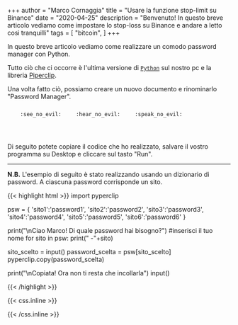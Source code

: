 +++
author = "Marco Cornaggia"
title = "Usare la funzione stop-limit su Binance"
date = "2020-04-25"
description = "Benvenuto! In questo breve articolo vediamo come impostare lo stop-loss su Binance e andare a letto così tranquilli"
tags = [
    "bitcoin",
]
+++

In questo breve articolo vediamo come realizzare un comodo password manager con Python. 
<!--more-->
Tutto ciò che ci occorre è l'ultima versione di [`Python`](https://www.python.org/downloads/) sul nostro pc e la libreria [Piperclip](https://pypi.org/project/pyperclip/). 

Una volta fatto ciò, possiamo creare un nuovo documento e rinominarlo "Password Manager".


<p><span class="nowrap"><span class="emojify">🙈</span> <code>:see_no_evil:</code></span>  <span class="nowrap"><span class="emojify">🙉</span> <code>:hear_no_evil:</code></span>  <span class="nowrap"><span class="emojify">🙊</span> <code>:speak_no_evil:</code></span></p>
<br>

Di seguito potete copiare il codice che ho realizzato, salvare il vostro programma su Desktop e cliccare sul tasto "Run".

***

**N.B.** L'esempio di seguito è stato realizzando usando un dizionario di password. A ciascuna password corrisponde un sito.

{{< highlight html >}}
import pyperclip

psw = {
    'sito1':'password1',
    'sito2':'password2',
	'sito3':'password3',
	'sito4':'password4',
	'sito5':'password5',
    'sito6':'password6'
    }

print("\nCiao Marco! Di quale password hai bisogno?") #inserisci il tuo nome
for sito in psw:
    print(" -"+sito)

sito_scelto = input()
password_scelta = psw[sito_scelto]
pyperclip.copy(password_scelta)

print("\nCopiata! Ora non ti resta che incollarla")
input()

{{< /highlight >}}

{{< css.inline >}}
<style>
.emojify {
	font-family: Apple Color Emoji,Segoe UI Emoji,NotoColorEmoji,Segoe UI Symbol,Android Emoji,EmojiSymbols;
	font-size: 2rem;
	vertical-align: middle;
}
@media screen and (max-width:650px) {
    .nowrap {
	display: block;
	margin: 25px 0;
}
}
</style>
{{< /css.inline >}}